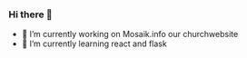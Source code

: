 ### Hi there 👋

- 🔭 I’m currently working on Mosaik.info our churchwebsite
- 🌱 I’m currently learning react and flask

